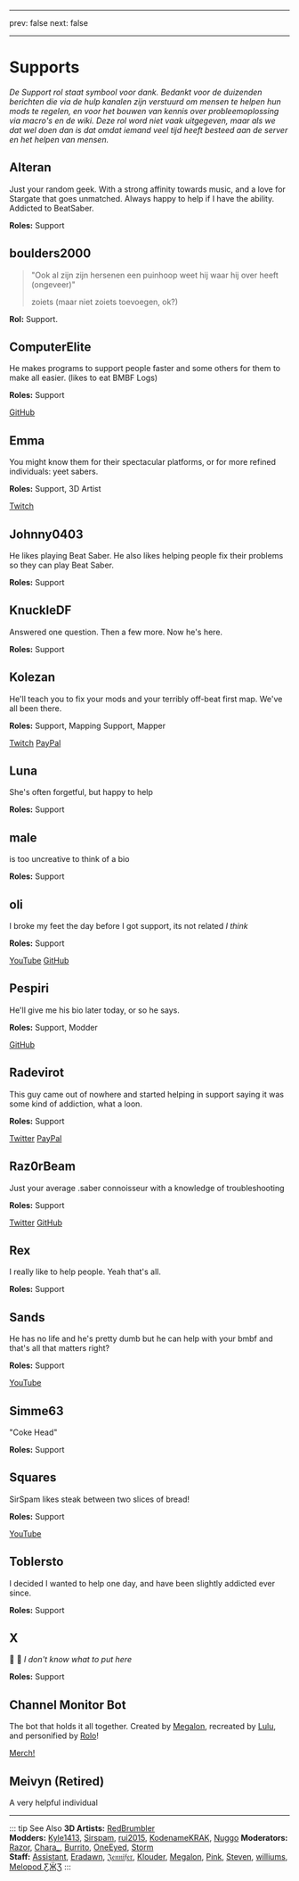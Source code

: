 - - -
prev: false next: false
- - -

# Supports

_De Support rol staat symbool voor dank. Bedankt voor de duizenden berichten die via de hulp kanalen zijn verstuurd om mensen te helpen hun mods te regelen, en voor het bouwen van kennis over probleemoplossing via macro's en de wiki. Deze rol word niet vaak uitgegeven, maar als we dat wel doen dan is dat omdat iemand veel tijd heeft besteed aan de server en het helpen van mensen._

## Alteran

Just your random geek. With a strong affinity towards music, and a love for Stargate that goes unmatched. Always happy to help if I have the ability.  
Addicted to BeatSaber.

**Roles:** Support

## boulders2000

> "Ook al zijn zijn hersenen een puinhoop weet hij waar hij over heeft (ongeveer)"
> 
> zoiets (maar niet zoiets toevoegen, ok?)

**Rol:** Support.

## ComputerElite

He makes programs to support people faster and some others for them to make all easier. (likes to eat BMBF Logs)

**Roles:** Support

<AboutLinks>

[GitHub](https://github.com/ComputerElite/)

</AboutLinks>

## Emma

You might know them for their spectacular platforms, or for more refined individuals: yeet sabers.

**Roles:** Support, 3D Artist

<AboutLinks>

[Twitch](https://www.twitch.tv/therealkleinba)

</AboutLinks>

## Johnny0403

He likes playing Beat Saber. He also likes helping people fix their problems so they can play Beat Saber.

**Roles:** Support

## KnuckleDF

Answered one question. Then a few more. Now he's here.

**Roles:** Support

## Kolezan

He'll teach you to fix your mods and your terribly off-beat first map. We've all been there.

**Roles:** Support, Mapping Support, Mapper

<AboutLinks>

[Twitch](https://www.twitch.tv/kolezan)
[PayPal](https://paypal.me/kolezan)

</AboutLinks>

## Luna

She's often forgetful, but happy to help

**Roles:** Support

## male

is too uncreative to think of a bio

**Roles:** Support

## oli

I broke my feet the day before I got support, its not related _I think_

**Roles:** Support

<AboutLinks>

[YouTube](https://www.youtube.com/@gikmo8246)
[GitHub](https://github.com/oli-ctrl)

</AboutLinks>

## Pespiri

He'll give me his bio later today, or so he says.

**Roles:** Support, Modder

<AboutLinks>

[GitHub](https://github.com/pespiri)

</AboutLinks>

## Radevirot

This guy came out of nowhere and started helping in support saying it was some kind of addiction, what a loon.

**Roles:** Support

<AboutLinks>

[Twitter](https://twitter.com/Radevirot)
[PayPal](https://paypal.me/Radevirot)

</AboutLinks>

## Raz0rBeam

Just your average .saber connoisseur with a knowledge of troubleshooting

**Roles:** Support

<AboutLinks>

[Twitter](https://www.twitter.com/Raz0rBeam)
[GitHub](https://www.github.com/Raz0rBeam)

</AboutLinks>

## Rex

I really like to help people. Yeah that's all.

**Roles:** Support

## Sands

He has no life and he's pretty dumb but he can help with your bmbf and that's all that matters right?

**Roles:** Support

<AboutLinks>

[YouTube](https://www.youtube.com/channel/UCiZEAQOgVABYs1-u3psPezg)

</AboutLinks>

## Simme63

"Coke Head"

**Roles:** Support

## Squares

SirSpam likes steak between two slices of bread!

**Roles:** Support

<AboutLinks>

[YouTube](https://www.youtube.com/channel/UCaQ7PLj4AqGHZnqQVjc_XBQ)

</AboutLinks>

## Toblersto

I decided I wanted to help one day, and have been slightly addicted ever since.

**Roles:** Support

## X

🐸 🎉 _I don't know what to put here_

**Roles:** Support

## Channel Monitor Bot

The bot that holds it all together. Created by [Megalon](./staff.md#megalon), recreated by [Lulu](./staff.md#lulu), and personified by [Rolo](./modders.md#rolo)!

<AboutLinks>

[Merch!](https://www.redbubble.com/people/megalon-gaming/portfolio)

</AboutLinks>

## Meivyn (Retired)

A very helpful individual

---

::: tip See Also **3D Artists:** [RedBrumbler](./3d-artists.md#redbrumbler)  
**Modders:** [Kyle1413](./modders.md#kyle1413), [Sirspam](./modders.md#sirspam), [rui2015](./moderators.md#rui2015), [KodenameKRAK](./modders.md#kodenamekrak), [Nuggo](./modders.md#nuggo) **Moderators:** [Razor](./moderators.md#razor), [Chara\_](./moderators.md#chara-retired), [Burrito](./moderators.md#burrito), [OneEyed](./moderators.md#oneeyed-retired), [Storm](./moderators.md#storm)  
**Staff:** [Assistant](./staff.md#assistant-retired), [Eradawn](./staff.md#eradawn), [𝔍𝔢𝔫𝔫𝔦𝔣𝔢𝔯](./staff.md#jennifer), [Klouder](./staff.md#klouder-retired), [Megalon](./staff.md#megalon), [Pink](./staff.md#pink), [Steven](./staff.md#steven-🎀), [williums](./staff.md#williums), [Melopod ƸӜƷ](./staff.md#melopod-ƹжʒ) :::
